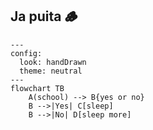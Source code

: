 ## Ja puita 🪵

```mermaid
---
config:
  look: handDrawn
  theme: neutral
---
flowchart TB
    A(school) --> B{yes or no}
    B -->|Yes| C[sleep]
    B -->|No| D[sleep more]
```

